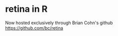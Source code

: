 retina in R
======

Now hosted exclusively through Brian Cohn's github
https://github.com/bc/retina

